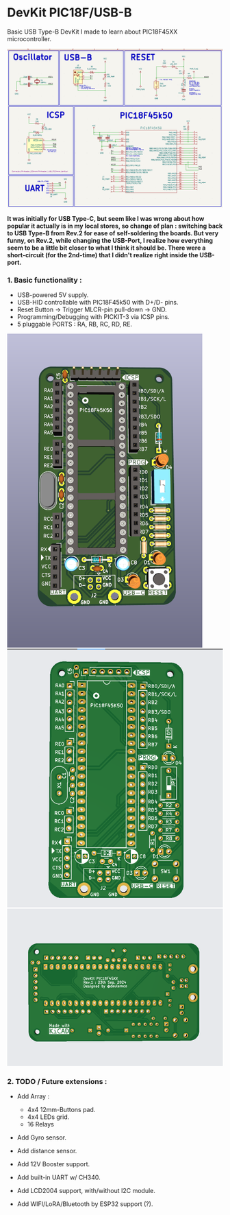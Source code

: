 DevKit PIC18F/USB-B
=====================
Basic USB Type-B DevKit I made to learn about PIC18F45XX microcontroller.

![overview](https://github.com/thetrung/DevKit_PIC18F/blob/master/Images/Sch_DevKit_PIC18F_rev.2.png)

**It was initially for USB Type-C, but seem like I was wrong about how popular it actually is in my local stores, so change of plan : switching back to USB Type-B from Rev.2 for ease of self-soldering the boards. But very funny, on Rev.2, while changing the USB-Port, I realize how everything seem to be a little bit closer to what I think it should be. There were a short-circuit (for the 2nd-time) that I didn't realize right inside the USB-port.**

### 1. Basic functionality :
- USB-powered 5V supply.
- USB-HID controllable with PIC18F45k50 with D+/D- pins.
- Reset Button -> Trigger MLCR-pin pull-down -> GND.
- Programming/Debugging with PICKIT-3 via ICSP pins.
- 5 pluggable PORTS : RA, RB, RC, RD, RE.

![3d_parts](https://github.com/thetrung/DevKit_PIC18F/blob/master/Images/3D_Components.png)![front](https://github.com/thetrung/DevKit_PIC18F/blob/master/Images/Front.png)![back](https://github.com/thetrung/DevKit_PIC18F/blob/master/Images/Back.png)

### 2. TODO / Future extensions :
- Add Array : 
    - 4x4 12mm-Buttons pad.
    - 4x4 LEDs grid.
    - 16 Relays
      
- Add Gyro sensor.
- Add distance sensor.
- Add 12V Booster support.
- Add built-in UART w/ CH340.
- Add LCD2004 support, with/without I2C module.
- Add WIFI/LoRA/Bluetooth by ESP32 support (?).
  
